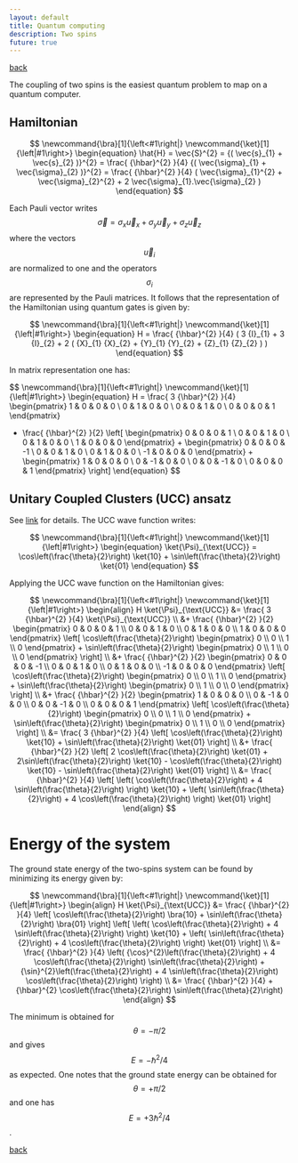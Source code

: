 ```yaml
---
layout: default
title: Quantum computing
description: Two spins
future: true
---
```


[back](./)

The coupling of two spins is the easiest quantum problem to map on a quantum computer. 

## Hamiltonian

$$
\newcommand{\bra}[1]{\left<#1\right|}
\newcommand{\ket}[1]{\left|#1\right>}
\begin{equation}
  \hat{H} = \vec{S}^{2} = {( \vec{s}_{1} + \vec{s}_{2} )}^{2} = \frac{ {\hbar}^{2} }{4} {( \vec{\sigma}_{1} + \vec{\sigma}_{2} )}^{2} = \frac{ {\hbar}^{2} }{4} ( \vec{\sigma}_{1}^{2} + \vec{\sigma}_{2}^{2} + 2 \vec{\sigma}_{1}.\vec{\sigma}_{2} )
\end{equation}
$$

Each Pauli vector writes $${ \vec{\sigma} = {\sigma}_{x} \vec{u}_{x} + {\sigma}_{y} \vec{u}_{y} + {\sigma}_{z} \vec{u}_{z} }$$ where the vectors $${ \vec{u}_{i} }$$ are normalized to one and the operators $${ {\sigma}_{i} }$$ are represented by the Pauli matrices. It follows that the representation of the Hamiltonian using quantum gates is given by:  

$$
\newcommand{\bra}[1]{\left<#1\right|}
\newcommand{\ket}[1]{\left|#1\right>}
\begin{equation}
  H = \frac{ {\hbar}^{2} }{4} ( 3 {I}_{1} + 3 {I}_{2} + 2 ( {X}_{1} {X}_{2} + {Y}_{1} {Y}_{2} + {Z}_{1} {Z}_{2} ) )
\end{equation}
$$

In matrix representation one has:  

$$
\newcommand{\bra}[1]{\left<#1\right|}
\newcommand{\ket}[1]{\left|#1\right>}
\begin{equation}
  H = \frac{ 3 {\hbar}^{2} }{4}
  \begin{pmatrix}
    1 & 0 & 0 & 0 \\
    0 & 1 & 0 & 0 \\
    0 & 0 & 1 & 0 \\
    0 & 0 & 0 & 1
  \end{pmatrix} 
  + \frac{ {\hbar}^{2} }{2} \left[ 
  \begin{pmatrix}
    0 & 0 & 0 & 1 \\
    0 & 0 & 1 & 0 \\
    0 & 1 & 0 & 0 \\
    1 & 0 & 0 & 0
  \end{pmatrix} + 
  \begin{pmatrix}
    0 & 0 & 0 & -1 \\
    0 & 0 & 1 & 0 \\
    0 & 1 & 0 & 0 \\
    -1 & 0 & 0 & 0
  \end{pmatrix} + 
  \begin{pmatrix}
    1 & 0 & 0 & 0 \\
    0 & -1 & 0 & 0 \\
    0 & 0 & -1 & 0 \\
    0 & 0 & 0 & 1
  \end{pmatrix} 
  \right]
\end{equation}
$$

## Unitary Coupled Clusters (UCC) ansatz

See [link](./page_qc_pn) for details. The UCC wave function writes:  

$$
\newcommand{\bra}[1]{\left<#1\right|}
\newcommand{\ket}[1]{\left|#1\right>}
\begin{equation}
  \ket{\Psi}_{\text{UCC}} = \cos\left(\frac{\theta}{2}\right) \ket{10} + \sin\left(\frac{\theta}{2}\right) \ket{01}
\end{equation}
$$

Applying the UCC wave function on the Hamiltonian gives:  

$$
\newcommand{\bra}[1]{\left<#1\right|}
\newcommand{\ket}[1]{\left|#1\right>}
\begin{align}
  H \ket{\Psi}_{\text{UCC}} &= 
  \frac{ 3 {\hbar}^{2} }{4} \ket{\Psi}_{\text{UCC}} \\
  &+ \frac{ {\hbar}^{2} }{2} 
  \begin{pmatrix}
    0 & 0 & 0 & 1 \\
    0 & 0 & 1 & 0 \\
    0 & 1 & 0 & 0 \\
    1 & 0 & 0 & 0
  \end{pmatrix} \left[ 
		\cos\left(\frac{\theta}{2}\right) 
  \begin{pmatrix}
    0 \\
    0 \\
    1 \\
    0 
  \end{pmatrix} + \sin\left(\frac{\theta}{2}\right) 
  \begin{pmatrix}
    0 \\
    1 \\
    0 \\
    0 
  \end{pmatrix}
  \right] \\
  &+ \frac{ {\hbar}^{2} }{2} 
  \begin{pmatrix}
    0 & 0 & 0 & -1 \\
    0 & 0 & 1 & 0 \\
    0 & 1 & 0 & 0 \\
    -1 & 0 & 0 & 0
  \end{pmatrix} \left[ 
		\cos\left(\frac{\theta}{2}\right) 
  \begin{pmatrix}
    0 \\
    0 \\
    1 \\
    0 
  \end{pmatrix} + \sin\left(\frac{\theta}{2}\right) 
  \begin{pmatrix}
    0 \\
    1 \\
    0 \\
    0 
  \end{pmatrix}
  \right] \\ 
  &+ \frac{ {\hbar}^{2} }{2} 
  \begin{pmatrix}
    1 & 0 & 0 & 0 \\
    0 & -1 & 0 & 0 \\
    0 & 0 & -1 & 0 \\
    0 & 0 & 0 & 1
  \end{pmatrix} \left[ 
		\cos\left(\frac{\theta}{2}\right) 
  \begin{pmatrix}
    0 \\
    0 \\
    1 \\
    0 
  \end{pmatrix} + \sin\left(\frac{\theta}{2}\right) 
  \begin{pmatrix}
    0 \\
    1 \\
    0 \\
    0 
  \end{pmatrix}
  \right] \\
  &= \frac{ 3 {\hbar}^{2} }{4} \left[ \cos\left(\frac{\theta}{2}\right) \ket{10} + \sin\left(\frac{\theta}{2}\right) \ket{01} \right] \\
  &+ \frac{ {\hbar}^{2} }{2} \left[ 2 \cos\left(\frac{\theta}{2}\right) \ket{01} + 2\sin\left(\frac{\theta}{2}\right) \ket{10} - \cos\left(\frac{\theta}{2}\right) \ket{10} - \sin\left(\frac{\theta}{2}\right) \ket{01} \right] \\
  &= \frac{ {\hbar}^{2} }{4} \left[ \left( \cos\left(\frac{\theta}{2}\right) + 4 \sin\left(\frac{\theta}{2}\right) \right) \ket{10} + \left( \sin\left(\frac{\theta}{2}\right) + 4 \cos\left(\frac{\theta}{2}\right) \right) \ket{01} \right] 
\end{align}
$$

# Energy of the system

The ground state energy of the two-spins system can be found by minimizing its energy given by:  

$$
\newcommand{\bra}[1]{\left<#1\right|}
\newcommand{\ket}[1]{\left|#1\right>}
\begin{align}
  H \ket{\Psi}_{\text{UCC}} &= \frac{ {\hbar}^{2} }{4} \left[ \cos\left(\frac{\theta}{2}\right) \bra{10} + \sin\left(\frac{\theta}{2}\right) \bra{01} \right] \left[ \left( \cos\left(\frac{\theta}{2}\right) + 4 \sin\left(\frac{\theta}{2}\right) \right) \ket{10} + \left( \sin\left(\frac{\theta}{2}\right) + 4 \cos\left(\frac{\theta}{2}\right) \right) \ket{01} \right] \\
  &= \frac{ {\hbar}^{2} }{4} \left( {\cos}^{2}\left(\frac{\theta}{2}\right) + 4 \cos\left(\frac{\theta}{2}\right) \sin\left(\frac{\theta}{2}\right) + {\sin}^{2}\left(\frac{\theta}{2}\right) + 4 \sin\left(\frac{\theta}{2}\right) \cos\left(\frac{\theta}{2}\right) \right) \\
  &= \frac{ {\hbar}^{2} }{4} + {\hbar}^{2} \cos\left(\frac{\theta}{2}\right) \sin\left(\frac{\theta}{2}\right) 
\end{align}
$$

The minimum is obtained for $${ \theta = -\pi/2 }$$ and gives $${ E = - {\hbar}^{2}/4 }$$ as expected. One notes that the ground state energy can be obtained for $${ \theta = +\pi/2 }$$ and one has $${ E = + 3 {\hbar}^{2}/4 }$$.




[back](./)
